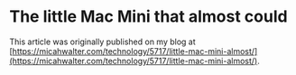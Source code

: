 # The little Mac Mini that almost could

This article was originally published on my blog at [https://micahwalter.com/technology/5717/little-mac-mini-almost/](https://micahwalter.com/technology/5717/little-mac-mini-almost/).
